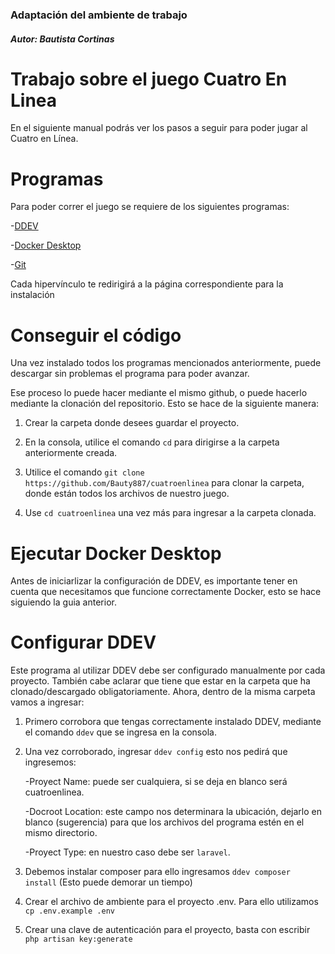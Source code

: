 ### Adaptación del ambiente de trabajo

##### Autor: Bautista Cortinas

# Trabajo sobre el juego Cuatro En Linea 

En el siguiente manual podrás ver los pasos a seguir para poder jugar al Cuatro en Línea.

# Programas
Para poder correr el juego se requiere de los siguientes programas:

-[DDEV](https://ddev.readthedocs.io/en/stable/#installation)

-[Docker Desktop](https://www.docker.com/products/docker-desktop/)

-[Git](https://git-scm.com/book/es/v2/Inicio---Sobre-el-Control-de-Versiones-Instalaci%C3%B3n-de-Git)

Cada hipervínculo te redirigirá a la página correspondiente para la instalación 

# Conseguir el código
Una vez instalado todos los programas mencionados anteriormente, puede descargar sin problemas el programa para poder avanzar.

Ese proceso lo puede hacer mediante el mismo github, o puede hacerlo mediante la clonación del repositorio. Esto se hace de la siguiente manera:

1. Crear la carpeta donde desees guardar el proyecto.

2. En la consola, utilice el comando `cd` para dirigirse a la carpeta anteriormente creada.

3. Utilice el comando `git clone https://github.com/Bauty887/cuatroenlinea` para clonar la carpeta, donde están todos los archivos de nuestro juego.

4. Use `cd cuatroenlinea` una vez más para ingresar a la carpeta clonada.

# Ejecutar Docker Desktop
Antes de iniciarlizar la configuración de DDEV, es importante tener en cuenta que necesitamos que funcione correctamente Docker, esto se hace siguiendo la guia anterior.

# Configurar DDEV
Este programa al utilizar DDEV debe ser configurado manualmente por cada proyecto. También cabe aclarar que tiene que estar en la carpeta que ha clonado/descargado obligatoriamente. Ahora, dentro de la misma carpeta vamos a ingresar:

1. Primero corrobora que tengas correctamente instalado DDEV, mediante el comando `ddev` que se ingresa en la consola.
2. Una vez corroborado, ingresar `ddev config` esto nos pedirá que ingresemos: 

    -Proyect Name: puede ser cualquiera, si se deja en blanco será cuatroenlinea.

    -Docroot Location: este campo nos determinara la ubicación, dejarlo en blanco (sugerencia) para que los archivos del programa estén en el mismo directorio.

    -Proyect Type: en nuestro caso debe ser `laravel`.

3. Debemos instalar composer para ello ingresamos `ddev composer install` (Esto puede demorar un tiempo)
4. Crear el archivo de ambiente para el proyecto .env. Para ello utilizamos `cp .env.example .env`
5. Crear una clave de autenticación para el proyecto, basta con escribir `php artisan key:generate`
